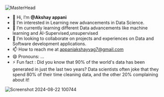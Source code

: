 
![MasterHead](https://i.pinimg.com/originals/6f/a6/2f/6fa62f316d155c5f56a9ca283cd06741.png)


- 👋 Hi, I’m **@Akshay appani**
- 👀 I’m interested in Learning new advancements in Data Science.
- 🌱 I’m currently learning different Data advancements like machine learning and AI-Supervised,unsupervised 
- 💞️ I’m looking to collaborate on projects and experiences on Data and Software development applications.
- 📫 How to reach me at appaniakshayvag7@gmail.com
- 😄 Pronouns: ...
- ⚡ Fun fact   : Did you know that 90% of the world's data has been generated in just the last two years? Data scientists often joke that they spend 80% of their time cleaning data, and the other 20% complaining about it!

![Screenshot 2024-08-22 100744](https://github.com/user-attachments/assets/1787f848-45b5-4061-9817-2fc99f3df020)

<!---  
Akshay107app/Akshay107app is a ✨ special ✨ repository because its `README.md` (this file) appears on your GitHub profile.
You can click the Preview link to take a look at your changes.
--->
